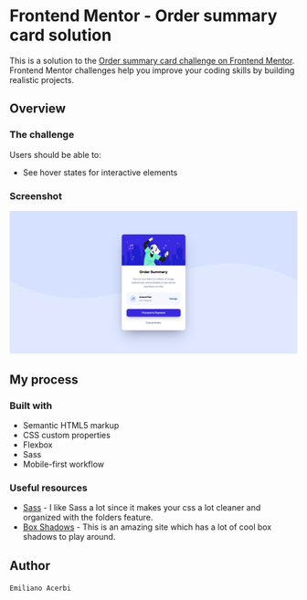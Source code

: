 # Frontend Mentor - Order summary card solution

This is a solution to the [Order summary card challenge on Frontend Mentor](https://www.frontendmentor.io/challenges/order-summary-component-QlPmajDUj). Frontend Mentor challenges help you improve your coding skills by building realistic projects. 

## Overview

### The challenge

Users should be able to:

- See hover states for interactive elements

### Screenshot

![](./images/screenshot.png)

<!-- ### Links

- Solution URL: [Add solution URL here](https://your-solution-url.com)
- Live Site URL: [Add live site URL here](https://your-live-site-url.com) -->

## My process

### Built with

- Semantic HTML5 markup
- CSS custom properties
- Flexbox
- Sass
- Mobile-first workflow

### Useful resources

- [Sass](https://sass-lang.com/) - I like Sass a lot since it makes your css a lot cleaner and organized with the folders feature. 
- [Box Shadows](https://getcssscan.com/css-box-shadow-examples) - This is an amazing site which has a lot of cool box shadows to play around. 

## Author

`Emiliano Acerbi`

